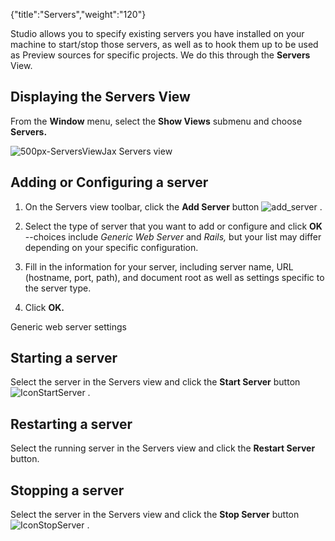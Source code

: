 {"title":"Servers","weight":"120"}

Studio allows you to specify existing servers you have installed on your machine to start/stop those servers, as well as to hook them up to be used as Preview sources for specific projects. We do this through the **Servers** View.

## Displaying the Servers View

From the **Window** menu, select the **Show Views** submenu and choose **Servers.**

![500px-ServersViewJax](/Images/appc/download/attachments/30083128/500px-ServersViewJax.png)
Servers view

## Adding or Configuring a server

1. On the Servers view toolbar, click the **Add Server** button ![add_server](/Images/appc/download/attachments/30083128/add_server.gif) .

2. Select the type of server that you want to add or configure and click **OK** --choices include _Generic Web Server_ and _Rails,_ but your list may differ depending on your specific configuration.

3. Fill in the information for your server, including server name, URL (hostname, port, path), and document root as well as settings specific to the server type.

4. Click **OK.**

Generic web server settings

## Starting a server

Select the server in the Servers view and click the **Start Server** button ![IconStartServer](/Images/appc/download/attachments/30083128/IconStartServer.png) .

## Restarting a server

Select the running server in the Servers view and click the **Restart Server** button.

## Stopping a server

Select the server in the Servers view and click the **Stop Server** button ![IconStopServer](/Images/appc/download/attachments/30083128/IconStopServer.png) .
